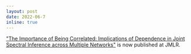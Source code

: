 ```yaml
---
layout: post
date: 2022-06-7
inline: true
---
```


["The Importance of Being Correlated: Implications of Dependence in Joint Spectral Inference across Multiple Networks"](https://jmlr.org/papers/v23/20-944.html) is now published at JMLR.